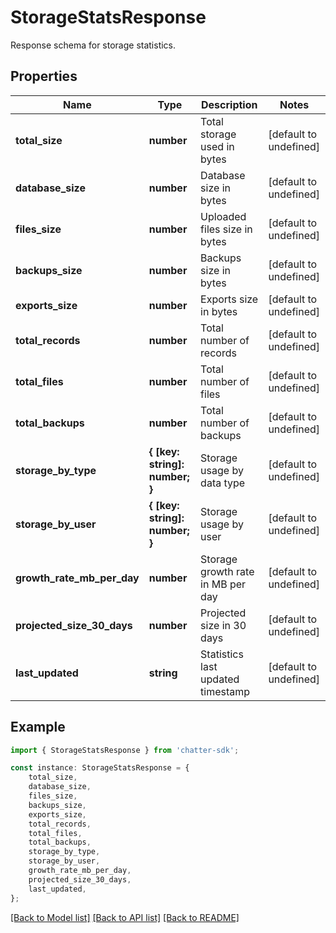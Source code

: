 # StorageStatsResponse

Response schema for storage statistics.

## Properties

Name | Type | Description | Notes
------------ | ------------- | ------------- | -------------
**total_size** | **number** | Total storage used in bytes | [default to undefined]
**database_size** | **number** | Database size in bytes | [default to undefined]
**files_size** | **number** | Uploaded files size in bytes | [default to undefined]
**backups_size** | **number** | Backups size in bytes | [default to undefined]
**exports_size** | **number** | Exports size in bytes | [default to undefined]
**total_records** | **number** | Total number of records | [default to undefined]
**total_files** | **number** | Total number of files | [default to undefined]
**total_backups** | **number** | Total number of backups | [default to undefined]
**storage_by_type** | **{ [key: string]: number; }** | Storage usage by data type | [default to undefined]
**storage_by_user** | **{ [key: string]: number; }** | Storage usage by user | [default to undefined]
**growth_rate_mb_per_day** | **number** | Storage growth rate in MB per day | [default to undefined]
**projected_size_30_days** | **number** | Projected size in 30 days | [default to undefined]
**last_updated** | **string** | Statistics last updated timestamp | [default to undefined]

## Example

```typescript
import { StorageStatsResponse } from 'chatter-sdk';

const instance: StorageStatsResponse = {
    total_size,
    database_size,
    files_size,
    backups_size,
    exports_size,
    total_records,
    total_files,
    total_backups,
    storage_by_type,
    storage_by_user,
    growth_rate_mb_per_day,
    projected_size_30_days,
    last_updated,
};
```

[[Back to Model list]](../README.md#documentation-for-models) [[Back to API list]](../README.md#documentation-for-api-endpoints) [[Back to README]](../README.md)
